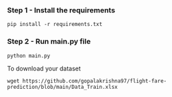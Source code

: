 ### Step 1 - Install the requirements

```
pip install -r requirements.txt
```

### Step 2 - Run main.py file

```
python main.py
```


To download your dataset

```
wget https://github.com/gopalakrishna97/flight-fare-prediction/blob/main/Data_Train.xlsx
```
